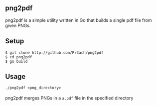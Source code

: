 ## png2pdf
png2pdf is a simple utility written in Go that builds a single pdf file from given PNGs.

## Setup
`$ git clone http://github.com/Pr3ach/png2pdf` <br/>
`$ cd png2pdf` <br/>
`$ go build` <br/>


## Usage
`./png2pdf <png_directory>`<br/><br/>
png2pdf merges PNGs in a `a.pdf` file in the specified directory

